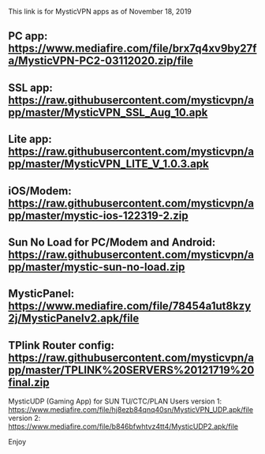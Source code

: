 This link is for MysticVPN apps as of November 18, 2019

PC app: https://www.mediafire.com/file/brx7q4xv9by27fa/MysticVPN-PC2-03112020.zip/file
----------------------------------------------------------------------------------------
SSL app: https://raw.githubusercontent.com/mysticvpn/app/master/MysticVPN_SSL_Aug_10.apk
----------------------------------------------------------------------------------------
Lite app: https://raw.githubusercontent.com/mysticvpn/app/master/MysticVPN_LITE_V_1.0.3.apk
----------------------------------------------------------------------------------------
iOS/Modem: https://raw.githubusercontent.com/mysticvpn/app/master/mystic-ios-122319-2.zip
----------------------------------------------------------------------------------------
Sun No Load for PC/Modem and Android: https://raw.githubusercontent.com/mysticvpn/app/master/mystic-sun-no-load.zip
----------------------------------------------------------------------------------------
MysticPanel: https://www.mediafire.com/file/78454a1ut8kzy2j/MysticPanelv2.apk/file
----------------------------------------------------------------------------------------
TPlink Router config: https://raw.githubusercontent.com/mysticvpn/app/master/TPLINK%20SERVERS%20121719%20final.zip
----------------------------------------------------------------------------------------

MysticUDP (Gaming App) for SUN TU/CTC/PLAN Users
version 1: https://www.mediafire.com/file/hj8ezb84qnq40sn/MysticVPN_UDP.apk/file
version 2: https://www.mediafire.com/file/b846bfwhtvz4tt4/MysticUDP2.apk/file

Enjoy
